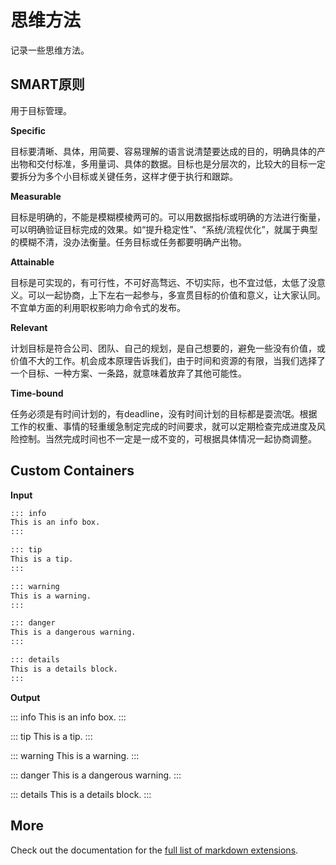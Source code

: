 # 思维方法

记录一些思维方法。

## SMART原则

用于目标管理。

**Specific**

目标要清晰、具体，用简要、容易理解的语言说清楚要达成的目的，明确具体的产出物和交付标准，多用量词、具体的数据。目标也是分层次的，比较大的目标一定要拆分为多个小目标或关键任务，这样才便于执行和跟踪。

**Measurable**

目标是明确的，不能是模糊模棱两可的。可以用数据指标或明确的方法进行衡量，可以明确验证目标完成的效果。如“提升稳定性”、“系统/流程优化”，就属于典型的模糊不清，没办法衡量。任务目标或任务都要明确产出物。

**Attainable**

目标是可实现的，有可行性，不可好高骛远、不切实际，也不宜过低，太低了没意义。可以一起协商，上下左右一起参与，多宣贯目标的价值和意义，让大家认同。不宜单方面的利用职权影响力命令式的发布。

**Relevant**

计划目标是符合公司、团队、自己的规划，是自己想要的，避免一些没有价值，或价值不大的工作。机会成本原理告诉我们，由于时间和资源的有限，当我们选择了一个目标、一种方案、一条路，就意味着放弃了其他可能性。

**Time-bound**

任务必须是有时间计划的，有deadline，没有时间计划的目标都是耍流氓。根据工作的权重、事情的轻重缓急制定完成的时间要求，就可以定期检查完成进度及风险控制。当然完成时间也不一定是一成不变的，可根据具体情况一起协商调整。

## Custom Containers

**Input**

```md
::: info
This is an info box.
:::

::: tip
This is a tip.
:::

::: warning
This is a warning.
:::

::: danger
This is a dangerous warning.
:::

::: details
This is a details block.
:::
```

**Output**

::: info
This is an info box.
:::

::: tip
This is a tip.
:::

::: warning
This is a warning.
:::

::: danger
This is a dangerous warning.
:::

::: details
This is a details block.
:::

## More

Check out the documentation for the [full list of markdown extensions](https://vitepress.dev/guide/markdown).
